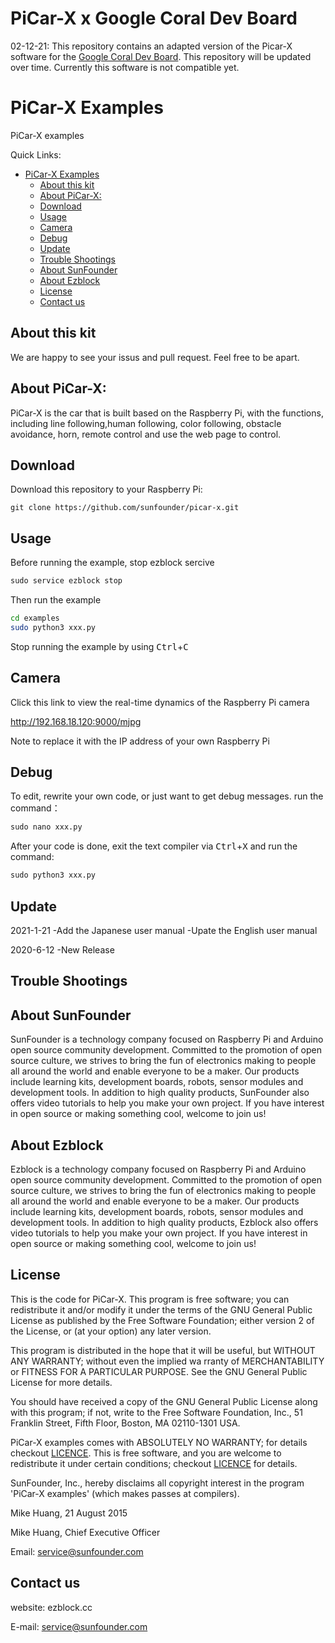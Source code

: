# PiCar-X x Google Coral Dev Board
02-12-21: This repository contains an adapted version of the Picar-X software for the [Google Coral Dev Board](https://coral.ai/docs/dev-board/get-started/). 
This repository will be updated over time. Currently this software is not compatible yet. 
# PiCar-X Examples

PiCar-X examples

Quick Links:

- [PiCar-X Examples](#picar-x-examples)
  - [About this kit](#about-this-kit)
  - [About PiCar-X:](#about-picar-x)
  - [Download](#download)
  - [Usage](#usage)
  - [Camera](#camera)
  - [Debug](#debug)
  - [Update](#update)
  - [Trouble Shootings](#trouble-shootings)
  - [About SunFounder](#about-sunfounder)
  - [About Ezblock](#about-ezblock)
  - [License](#license)
  - [Contact us](#contact-us)

## About this kit

We are happy to see your issus and pull request. Feel free to be apart.

## About PiCar-X:
PiCar-X is the car that is built based on the Raspberry Pi, with the functions, including line following,human following, color following, obstacle avoidance, horn,  remote control and use the web page to control.

## Download

Download this repository to your Raspberry Pi:

```shell
git clone https://github.com/sunfounder/picar-x.git
```

## Usage

Before running the example, stop ezblock sercive

```python
sudo service ezblock stop
```

Then run the example

```bash
cd examples
sudo python3 xxx.py
```

Stop running the example by using <kbd>Ctrl</kbd>+<kbd>C</kbd>

## Camera

Click this link to view the real-time dynamics of the Raspberry Pi camera

http://192.168.18.120:9000/mjpg

Note to replace it with the IP address of your own Raspberry Pi


## Debug

To edit, rewrite your own code, or just want to get debug messages. run the command：

```python
sudo nano xxx.py
```

After your code is done, exit the text compiler via <kbd>Ctrl</kbd>+<kbd>X</kbd> and run the command:

```python
sudo python3 xxx.py
```

## Update
2021-1-21
 -Add the Japanese user manual
 -Upate the English user manual

2020-6-12
 -New Release

## Trouble Shootings

## About SunFounder
SunFounder is a technology company focused on Raspberry Pi and Arduino open source community development. Committed to the promotion of open source culture, we strives to bring the fun of electronics making to people all around the world and enable everyone to be a maker. Our products include learning kits, development boards, robots, sensor modules and development tools. In addition to high quality products, SunFounder also offers video tutorials to help you make your own project. If you have interest in open source or making something cool, welcome to join us!

## About Ezblock

Ezblock is a technology company focused on Raspberry Pi and Arduino open source community development. Committed to the promotion of open source culture, we strives to bring the fun of electronics making to people all around the world and enable everyone to be a maker. Our products include learning kits, development boards, robots, sensor modules and development tools. In addition to high quality products, Ezblock also offers video tutorials to help you make your own project. If you have interest in open source or making something cool, welcome to join us!

## License

This is the code for PiCar-X.
This program is free software; you can redistribute it and/or modify it under the terms of the GNU General Public License as published by the Free Software Foundation; either version 2 of the License, or (at your option) any later version.

This program is distributed in the hope that it will be useful, but WITHOUT ANY WARRANTY; without even the implied wa rranty of MERCHANTABILITY or FITNESS FOR A PARTICULAR PURPOSE. See the GNU General Public License for more details.

You should have received a copy of the GNU General Public License along with this program; if not, write to the Free Software Foundation, Inc., 51 Franklin Street, Fifth Floor, Boston, MA 02110-1301 USA.

PiCar-X examples comes with ABSOLUTELY NO WARRANTY; for details checkout [LICENCE](LICENCE). This is free software, and you are welcome to redistribute it under certain conditions; checkout [LICENCE](LICENCE) for details.

SunFounder, Inc., hereby disclaims all copyright interest in the program 'PiCar-X examples' (which makes passes at compilers).

Mike Huang, 21 August 2015

Mike Huang, Chief Executive Officer

Email: service@sunfounder.com

## Contact us

website:
    ezblock.cc

E-mail:
    service@sunfounder.com
